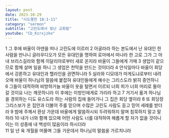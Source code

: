 ```yaml
---
layout: post
date: 2023-10-29
title: "사도행전 18:1-11"
category: "sermon"
subtitle: "고린도에서 빛난 교회됨"
youtube: "Cb_Kzrxjzko"
---
```


1 그 후에 바울이 아덴을 떠나 고린도에 이르러
2 아굴라라 하는 본도에서 난 유대인 한 사람을 만나니 글라우디오가 모든 유대인을 명하여 로마에서 떠나라 한 고로 그가 그 아내 브리스길라와 함께 이달리야로부터 새로 온지라 바울이 그들에게 가매
3 생업이 같으므로 함께 살며 일을 하니 그 생업은 천막을 만드는 것이더라
4 안식일마다 바울이 회당에서 강론하고 유대인과 헬라인을 권면하니라
5 실라와 디모데가 마게도냐로부터 내려오매 바울이 하나님의 말씀에 붙잡혀 유대인들에게 예수는 그리스도라 밝히 증언하니  
6 그들이 대적하여 비방하거늘 바울이 옷을 털면서 이르되 너희 피가 너희 머리로 돌아갈 것이요 나는 깨끗하니라 이 후에는 이방인에게로 가리라 하고
7 거기서 옮겨 하나님을 경외하는 디도 유스도라 하는 사람의 집에 들어가니 그 집은 회당 옆이라
8 또 회당장 그리스보가 온 집안과 더불어 주를 믿으며 수많은 고린도 사람도 듣고 믿어 세례를 받더라
9 밤에 주께서 환상 가운데 바울에게 말씀하시되 두려워하지 말며 침묵하지 말고 말하라
10 내가 너와 함께 있으매 어떤 사람도 너를 대적하여 해롭게 할 자가 없을 것이니 이는 이 성중에 내 백성이 많음이라 하시더라  
11 일 년 육 개월을 머물며 그들 가운데서 하나님의 말씀을 가르치니라